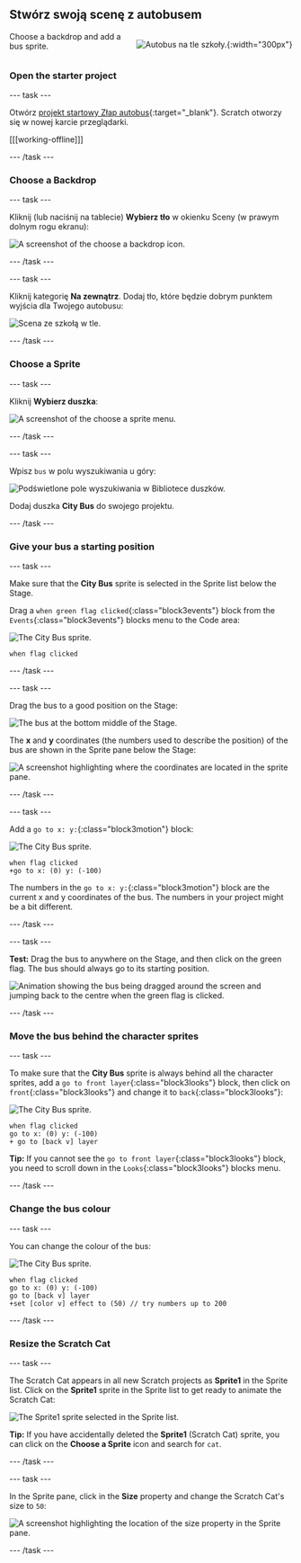 ## Stwórz swoją scenę z autobusem

<div style="display: flex; flex-wrap: wrap">
<div style="flex-basis: 200px; flex-grow: 1; margin-right: 15px;">
Choose a backdrop and add a bus sprite.
</div>
<div>

![Autobus na tle szkoły.](images/bus-scene.png){:width="300px"}

</div>
</div>

### Open the starter project

--- task ---

Otwórz [projekt startowy Złap autobus](https://scratch.mit.edu/projects/582214330/editor){:target="_blank"}. Scratch otworzy się w nowej karcie przeglądarki.

[[[working-offline]]]

--- /task ---

### Choose a Backdrop

--- task ---

Kliknij (lub naciśnij na tablecie) **Wybierz tło** w okienku Sceny (w prawym dolnym rogu ekranu):

![A screenshot of the choose a backdrop icon.](images/choose-a-backdrop.png)

--- /task ---

--- task ---

Kliknij kategorię **Na zewnątrz**. Dodaj tło, które będzie dobrym punktem wyjścia dla Twojego autobusu:

![Scena ze szkołą w tle.](images/outdoor-backdrop.png)

--- /task ---

### Choose a Sprite

--- task ---

Kliknij **Wybierz duszka**:

![A screenshot of the choose a sprite menu.](images/choose-sprite-menu.png)

--- /task ---

--- task ---

Wpisz `bus` w polu wyszukiwania u góry:

![Podświetlone pole wyszukiwania w Bibliotece duszków.](images/bus-search.png)

Dodaj duszka **City Bus** do swojego projektu.

--- /task ---

### Give your bus a starting position

--- task ---

Make sure that the **City Bus** sprite is selected in the Sprite list below the Stage.

Drag a `when green flag clicked`{:class="block3events"} block from the `Events`{:class="block3events"} blocks menu to the Code area:

![The City Bus sprite.](images/bus-sprite.png)

```blocks3
when flag clicked
```

--- /task ---

--- task ---

Drag the bus to a good position on the Stage:

![The bus at the bottom middle of the Stage.](images/bus-bottom-middle.png)

The **x** and **y** coordinates (the numbers used to describe the position) of the bus are shown in the Sprite pane below the Stage:

![A screenshot highlighting where the coordinates are located in the sprite pane.](images/coords-sprite-pane.png)

--- /task ---

--- task ---

Add a `go to x: y:`{:class="block3motion"} block:

![The City Bus sprite.](images/bus-sprite.png)

```blocks3
when flag clicked
+go to x: (0) y: (-100)
```

The numbers in the `go to x: y:`{:class="block3motion"} block are the current x and y coordinates of the bus. The numbers in your project might be a bit different.

--- /task ---

--- task ---

**Test:** Drag the bus to anywhere on the Stage, and then click on the green flag. The bus should always go to its starting position.

![Animation showing the bus being dragged around the screen and jumping back to the centre when the green flag is clicked.](images/drag-bus.gif)

--- /task ---

### Move the bus behind the character sprites

--- task ---

To make sure that the **City Bus** sprite is always behind all the character sprites, add a `go to front layer`{:class="block3looks"} block, then click on `front`{:class="block3looks"} and change it to `back`{:class="block3looks"}:

![The City Bus sprite.](images/bus-sprite.png)

```blocks3
when flag clicked
go to x: (0) y: (-100)
+ go to [back v] layer
```

**Tip:** If you cannot see the `go to front layer`{:class="block3looks"} block, you need to scroll down in the `Looks`{:class="block3looks"} blocks menu.

--- /task ---

### Change the bus colour

--- task ---

You can change the colour of the bus:

![The City Bus sprite.](images/bus-sprite.png)

```blocks3
when flag clicked
go to x: (0) y: (-100)
go to [back v] layer
+set [color v] effect to (50) // try numbers up to 200
```

--- /task ---

### Resize the Scratch Cat

--- task ---

The Scratch Cat appears in all new Scratch projects as **Sprite1** in the Sprite list. Click on the **Sprite1** sprite in the Sprite list to get ready to animate the Scratch Cat:

![The Sprite1 sprite selected in the Sprite list.](images/sprite1-selected.png)

**Tip:** If you have accidentally deleted the **Sprite1** (Scratch Cat) sprite, you can click on the **Choose a Sprite** icon and search for `cat`.

--- /task ---

--- task ---

In the Sprite pane, click in the **Size** property and change the Scratch Cat's size to `50`:

![A screenshot highlighting the location of the size property in the Sprite pane.](images/sprite-pane-size.png)

--- /task --- 
